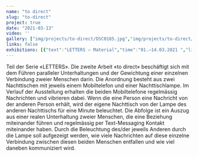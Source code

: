 ```yaml
---
name: "to direct"
slug: "to-direct"
project: true
date: "2021-03-13"
video: ''
gallery: ["img/projects/to-direct/DSC0185.jpg","img/projects/to-direct/DSC0194.jpg","img/projects/to-direct/DSC0198.jpg"]
links: false
exhibitions: [{"text":"LETTERS – Material","time":"01.–14.03.2021 ","link":"https://materialismus.ch/events/letters"},{"text":"Distributed Transactions, Löwenbräu Zürich","time":"15.–22.06.21","link":"https://blog.trans.zhdk.ch/jahresausstellung2021/#08"}]
---
```

Teil der Serie «LETTERS». Die zweite Arbeit «to direct» beschäftigt sich mit dem Führen paralleler Unterhaltungen und der Gewichtung einer einzelnen Verbindung zweier Menschen darin. Die Anordnung besteht aus zwei Nachttischen mit jeweils einem Mobiltelefon und einer Nachttischlampe. Im Verlauf der Ausstellung erhalten die beiden Mobiltelefone regelmässig Nachrichten und vibrieren dabei. Wenn die eine Person eine Nachricht von der anderen Person erhält, wird der eigene Nachttisch von der Lampe des anderen Nachttischs für eine Minute beleuchtet. Die Abfolge ist ein Auszug aus einer realen Unterhaltung zweier Menschen, die eine Beziehung miteinander führen und regelmässig per Text-Messaging Kontakt miteinander haben. Durch die Beleuchtung des/der jeweils Anderen durch die Lampe soll aufgezeigt werden, wie viele Nachrichten auf diese einzelne Verbindung zwischen diesen beiden Menschen entfallen und wie viel daneben kommuniziert wird.